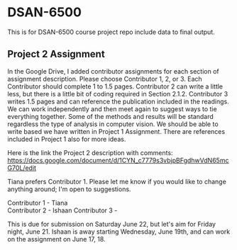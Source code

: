# DSAN-6500

This is for DSAN-6500 course project repo include data to final output. 

## Project 2 Assignment

In the Google Drive, I added contributor assignments for each section of assignment description. Please choose Contributor 1, 2, or 3. Each Contributor should complete 1 to 1.5 pages. Contributor 2 can write a little less, but there is a little bit of coding required in Section 2.1.2. Contributor 3 writes 1.5 pages and can reference the publication included in the readings. We can work independently and then meet again to suggest ways to tie everything together. Some of the methods and results will be standard regardless the type of analysis in computer vision. We should be able to write based we have written in Project 1 Assignment. There are references included in Project 1 also for more ideas.  

Here is the link the Project 2 description with comments: https://docs.google.com/document/d/1CYN_c7779s3vbjpBFgdhwVdN65mcG70L/edit

Tiana prefers Contributor 1. Please let me know if you would like to change anything around; I'm open to suggestions.  

Contributor 1 - Tiana  
Contributor 2 -  Ishaan 
Contributor 3 -   

This is due for submission on Saturday June 22, but let's aim for Friday night, June 21. Ishaan is away starting Wednesday, June 19th, and can work on the assignment on June 17, 18.
